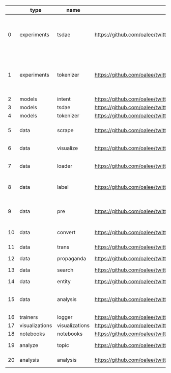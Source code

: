 |    | type           | name           | url                                                                                | short_url                                             | dependencies                                                                                                                                                                                                                                                                                                                                 |
|----|----------------|----------------|------------------------------------------------------------------------------------|-------------------------------------------------------|----------------------------------------------------------------------------------------------------------------------------------------------------------------------------------------------------------------------------------------------------------------------------------------------------------------------------------------------|
| 0  | experiments    | tsdae          | https://github.com/oalee/twitterds/tree/main/twitter/experiments/tsdae             | oalee/twitterds/twitter/experiments/tsdae             | ['--extra-index-url https://download.pytorch.org/whl/torch_stable.html', 'transformers>=4.28.1', 'torch>=2.0.0', 'numpy>=1.24.3', 'tqdm>=4.65.0', 'ipdb>=0.13.13', 'https://github.com/oalee/twitterds/tree/main/twitter/trainers/logger', 'https://github.com/oalee/twitterds/tree/main/twitter/data/loader']                               |
| 1  | experiments    | tokenizer      | https://github.com/oalee/twitterds/tree/main/twitter/experiments/tokenizer         | oalee/twitterds/twitter/experiments/tokenizer         | ['--extra-index-url https://download.pytorch.org/whl/torch_stable.html', 'transformers>=4.28.1', 'sentencepiece>=0.1.97', 'torch>=2.0.0', 'tokenizers>=0.13.3', 'tqdm>=4.65.0', 'ipdb>=0.13.13', 'https://github.com/oalee/twitterds/tree/main/twitter/trainers/logger', 'https://github.com/oalee/twitterds/tree/main/twitter/data/loader'] |
| 2  | models         | intent         | https://github.com/oalee/twitterds/tree/main/twitter/models/intent                 | oalee/twitterds/twitter/models/intent                 | ['']                                                                                                                                                                                                                                                                                                                                         |
| 3  | models         | tsdae          | https://github.com/oalee/twitterds/tree/main/twitter/models/tsdae                  | oalee/twitterds/twitter/models/tsdae                  | ['']                                                                                                                                                                                                                                                                                                                                         |
| 4  | models         | tokenizer      | https://github.com/oalee/twitterds/tree/main/twitter/models/tokenizer              | oalee/twitterds/twitter/models/tokenizer              | ['sentencepiece>=0.1.97', 'transformers>=4.28.1']                                                                                                                                                                                                                                                                                            |
| 5  | data           | scrape         | https://github.com/oalee/twitterds/tree/main/twitter/data/scrape                   | oalee/twitterds/twitter/data/scrape                   | ['matplotlib>=3.7.1', 'pandas>=1.5.3', 'snscrape>=0.6.2.20230321.dev29+g310fad0', 'numpy>=1.24.3', 'tqdm>=4.65.0', 'ipdb>=0.13.13']                                                                                                                                                                                                          |
| 6  | data           | visualize      | https://github.com/oalee/twitterds/tree/main/twitter/data/visualize                | oalee/twitterds/twitter/data/visualize                | ['matplotlib>=3.7.1', 'ipdb>=0.13.13', 'numpy>=1.24.3', 'pandas>=1.5.3']                                                                                                                                                                                                                                                                     |
| 7  | data           | loader         | https://github.com/oalee/twitterds/tree/main/twitter/data/loader                   | oalee/twitterds/twitter/data/loader                   | ['vaex>=4.16.0', 'pandas>=1.5.3', 'pyspark>=3.4.0', 'snscrape>=0.6.2.20230321.dev29+g310fad0', 'numpy>=1.24.3', 'tqdm>=4.65.0', 'ipdb>=0.13.13']                                                                                                                                                                                             |
| 8  | data           | label          | https://github.com/oalee/twitterds/tree/main/twitter/data/label                    | oalee/twitterds/twitter/data/label                    | ['vaex>=4.16.0', 'requests>=2.29.0', 'tqdm>=4.65.0', 'ipdb>=0.13.13', 'https://github.com/oalee/twitterds/tree/main/twitter/pre/clean']                                                                                                                                                                                                      |
| 9  | data           | pre            | https://github.com/oalee/twitterds/tree/main/twitter/data/pre                      | oalee/twitterds/twitter/data/pre                      | ['vaex>=4.16.0', 'fastparquet>=2023.2.0', 'dask>=2023.3.2', 'pandas>=1.5.3', 'numpy>=1.24.3', 'tqdm>=4.65.0', 'ipdb>=0.13.13', 'pyarrow>=9.0.0', 'https://github.com/oalee/twitterds/tree/main/twitter/loader/prepro']                                                                                                                       |
| 10 | data           | convert        | https://github.com/oalee/twitterds/tree/main/twitter/data/convert                  | oalee/twitterds/twitter/data/convert                  | ['vaex>=4.16.0', 'dask>=2023.3.2', 'ipdb>=0.13.13', 'pandas>=1.5.3']                                                                                                                                                                                                                                                                         |
| 11 | data           | trans          | https://github.com/oalee/twitterds/tree/main/twitter/data/trans                    | oalee/twitterds/twitter/data/trans                    | ['google_cloud_translate>=3.11.1', 'googletrans>=4.0.0rc1', 'tqdm>=4.65.0', 'ipdb>=0.13.13']                                                                                                                                                                                                                                                 |
| 12 | data           | propaganda     | https://github.com/oalee/twitterds/tree/main/twitter/data/propaganda               | oalee/twitterds/twitter/data/propaganda               | ['ipdb>=0.13.13', 'transformers>=4.28.1']                                                                                                                                                                                                                                                                                                    |
| 13 | data           | search         | https://github.com/oalee/twitterds/tree/main/twitter/data/search                   | oalee/twitterds/twitter/data/search                   | ['vaex>=4.16.0', 'dask>=2023.3.2', 'pandas>=1.5.3', 'pyspark>=3.4.0', 'numpy>=1.24.3', 'ipdb>=0.13.13']                                                                                                                                                                                                                                      |
| 14 | data           | entity         | https://github.com/oalee/twitterds/tree/main/twitter/data/entity                   | oalee/twitterds/twitter/data/entity                   | ['']                                                                                                                                                                                                                                                                                                                                         |
| 15 | data           | analysis       | https://github.com/oalee/twitterds/tree/main/twitter/data/analysis                 | oalee/twitterds/twitter/data/analysis                 | ['vaex>=4.16.0', 'dask>=2023.3.2', 'matplotlib>=3.7.1', 'pandas>=1.5.3', 'python_bidi>=0.4.2', 'pyspark>=3.4.0', 'arabic_reshaper>=3.0.0', 'numpy>=1.24.3', 'ipdb>=0.13.13', 'https://github.com/oalee/twitterds/tree/main/twitter/loader/spark']                                                                                            |
| 16 | trainers       | logger         | https://github.com/oalee/twitterds/tree/main/twitter/trainers/logger               | oalee/twitterds/twitter/trainers/logger               | ['tqdm>=4.65.0']                                                                                                                                                                                                                                                                                                                             |
| 17 | visualizations | visualizations | https://github.com/oalee/twitterds/tree/main/twitter/visualizations/visualizations | oalee/twitterds/twitter/visualizations/visualizations | ['']                                                                                                                                                                                                                                                                                                                                         |
| 18 | notebooks      | notebooks      | https://github.com/oalee/twitterds/tree/main/twitter/notebooks/notebooks           | oalee/twitterds/twitter/notebooks/notebooks           | ['']                                                                                                                                                                                                                                                                                                                                         |
| 19 | analyze        | topic          | https://github.com/oalee/twitterds/tree/main/twitter/analyze/topic                 | oalee/twitterds/twitter/analyze/topic                 | ['bertopic>=0.14.1', 'pandas>=1.5.3', 'hdbscan>=0.8.29', 'umap_learn>=0.5.3', 'ipdb>=0.13.13']                                                                                                                                                                                                                                               |
| 20 | analysis       | analysis       | https://github.com/oalee/twitterds/tree/main/twitter/analysis/analysis             | oalee/twitterds/twitter/analysis/analysis             | ['pyvis>=0.3.2', 'networkx>=3.1', 'igraph>=0.10.4', 'leidenalg>=0.9.1', 'wordcloud>=1.9.2']                                                                                                                                                                                                                                                  |